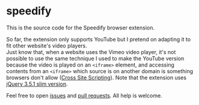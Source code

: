 # speedify

This is the source code for the Speedify browser extension.

So far, the extension only supports YouTube but I pretend on adapting it to fit other website's video players.<br>
Just know that, when a website uses the Vimeo video player, it's not possible to use the same technique I used to make the YouTube version because the video is played on an `<iframe>` element, and accessing contents from an `<iframe>` which source is on another domain is something browsers don't allow ([Cross Site Scripting](https://en.wikipedia.org/wiki/Cross-site_scripting)). Note that the extension uses [jQuery 3.5.1 slim version](https://code.jquery.com/jquery-3.5.1.slim.min.js).

Feel free to open [issues](https://github.com/bored-user/speedify/issues) and [pull requests](https://github.com/bored-user/speedify/pulls). All help is welcome.
